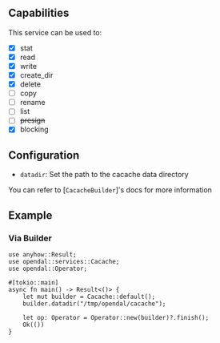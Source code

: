 ## Capabilities

This service can be used to:

- [x] stat
- [x] read
- [x] write
- [x] create_dir
- [x] delete
- [ ] copy
- [ ] rename
- [ ] list
- [ ] ~~presign~~
- [x] blocking

## Configuration

- `datadir`: Set the path to the cacache data directory

You can refer to [`CacacheBuilder`]'s docs for more information

## Example

### Via Builder

```rust,no_run
use anyhow::Result;
use opendal::services::Cacache;
use opendal::Operator;

#[tokio::main]
async fn main() -> Result<()> {
    let mut builder = Cacache::default();
    builder.datadir("/tmp/opendal/cacache");

    let op: Operator = Operator::new(builder)?.finish();
    Ok(())
}
```
